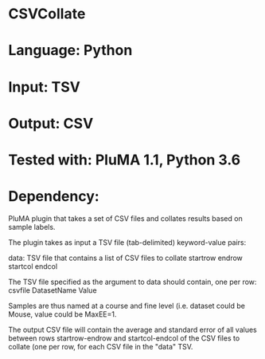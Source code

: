 # CSVCollate
# Language: Python
# Input: TSV
# Output: CSV
# Tested with: PluMA 1.1, Python 3.6
# Dependency:

PluMA plugin that takes a set of CSV files and collates results based on sample labels.

The plugin takes as input a TSV file (tab-delimited) keyword-value pairs:

data: TSV file that contains a list of CSV files to collate
startrow
endrow
startcol
endcol

The TSV file specified as the argument to data should contain, one per row:
csvfile	DatasetName	Value

Samples are thus named at a course and fine level (i.e. dataset could be Mouse, 
value could be MaxEE=1.

The output CSV file will contain the average and standard error of all values
between rows startrow-endrow and startcol-endcol of the CSV files to collate (one
per row, for each CSV file in the "data" TSV.
